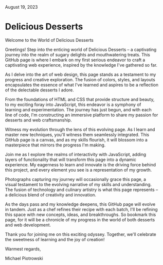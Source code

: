 August 19, 2023

# Delicious Desserts

Welcome to the World of Delicious Desserts

Greetings! Step into the enticing world of Delicious Desserts – a captivating journey into the realm of sugary delights and mouthwatering treats. This GitHub page is where I embark on my first serious endeavor to craft a captivating web experience, inspired by the knowledge I've gathered so far.

As I delve into the art of web design, this page stands as a testament to my progress and creative exploration. The fusion of colors, styles, and layouts encapsulates the essence of what I've learned and aspires to be a reflection of the delectable desserts I adore.

From the foundations of HTML and CSS that provide structure and beauty, to my exciting foray into JavaScript, this endeavor is a symphony of learning and experimentation. The journey has just begun, and with each line of code, I'm constructing an immersive platform to share my passion for desserts and web craftsmanship.

Witness my evolution through the lens of this evolving page. As I learn and master new techniques, you'll witness them seamlessly integrated. This GitHub page is a canvas, and as my skills flourish, it will blossom into a masterpiece that mirrors the progress I'm making.

Join me as I explore the realms of interactivity with JavaScript, adding layers of functionality that will transform this page into a dynamic experience. My eagerness to learn and innovate is the driving force behind this project, and every element you see is a representation of my growth.

Photographs capturing my journey will occasionally grace this page, a visual testament to the evolving narrative of my skills and understanding. The fusion of technology and culinary artistry is what this page represents – a delicious blend of creativity and innovation.

As the days pass and my knowledge deepens, this GitHub page will evolve in tandem. Just as a chef refines their recipe with each batch, I'll be refining this space with new concepts, ideas, and breakthroughs. So bookmark this page, for it will be a chronicle of my progress in the world of both desserts and web development.

Thank you for joining me on this exciting odyssey. Together, we'll celebrate the sweetness of learning and the joy of creation!

Warmest regards,

Michael Piotrowski
